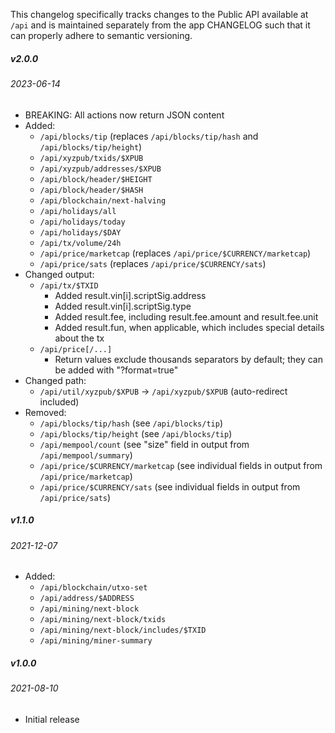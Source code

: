 This changelog specifically tracks changes to the Public API available at `/api` and is maintained separately from the app CHANGELOG such that it can properly adhere to semantic versioning.

##### v2.0.0
###### 2023-06-14

* BREAKING: All actions now return JSON content
* Added:
	* `/api/blocks/tip` (replaces `/api/blocks/tip/hash` and `/api/blocks/tip/height`)
	* `/api/xyzpub/txids/$XPUB`
	* `/api/xyzpub/addresses/$XPUB`
	* `/api/block/header/$HEIGHT`
	* `/api/block/header/$HASH`
	* `/api/blockchain/next-halving`
	* `/api/holidays/all`
	* `/api/holidays/today`
	* `/api/holidays/$DAY`
	* `/api/tx/volume/24h`
	* `/api/price/marketcap` (replaces `/api/price/$CURRENCY/marketcap`)
	* `/api/price/sats` (replaces `/api/price/$CURRENCY/sats`)
* Changed output:
	* `/api/tx/$TXID`
		* Added result.vin[i].scriptSig.address
		* Added result.vin[i].scriptSig.type
		* Added result.fee, including result.fee.amount and result.fee.unit
		* Added result.fun, when applicable, which includes special details about the tx
	* `/api/price[/...]`
		* Return values exclude thousands separators by default; they can be added with "?format=true"
* Changed path:
	* `/api/util/xyzpub/$XPUB` -> `/api/xyzpub/$XPUB` (auto-redirect included)
* Removed:
	* `/api/blocks/tip/hash` (see `/api/blocks/tip`)
	* `/api/blocks/tip/height` (see `/api/blocks/tip`)
	* `/api/mempool/count` (see "size" field in output from `/api/mempool/summary`)
	* `/api/price/$CURRENCY/marketcap` (see individual fields in output from `/api/price/marketcap`)
	* `/api/price/$CURRENCY/sats` (see individual fields in output from `/api/price/sats`)



##### v1.1.0
###### 2021-12-07

* Added:
	* `/api/blockchain/utxo-set`
	* `/api/address/$ADDRESS`
	* `/api/mining/next-block`
	* `/api/mining/next-block/txids`
	* `/api/mining/next-block/includes/$TXID`
	* `/api/mining/miner-summary`



##### v1.0.0
###### 2021-08-10

* Initial release
